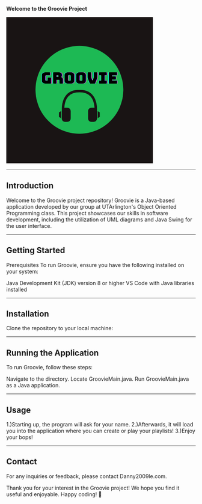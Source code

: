 **Welcome to the Groovie Project**

![Groovie Logo](GUIproject/Capture.PNG)

---

## Introduction
Welcome to the Groovie project repository! 
Groovie is a Java-based application developed by our group at UTArlington's Object Oriented Programming class. 
This project showcases our skills in software development, including the utilization of UML diagrams and Java Swing for the user interface.

---

## Getting Started
Prerequisites
To run Groovie, ensure you have the following installed on your system:

Java Development Kit (JDK) version 8 or higher
VS Code with Java libraries installed

---

## Installation
Clone the repository to your local machine:

---

## Running the Application
To run Groovie, follow these steps:

Navigate to the directory.
Locate GroovieMain.java.
Run GroovieMain.java as a Java application.

---

## Usage
1.)Starting up, the program will ask for your name.
2.)Afterwards, it will load you into the application where you can create or play your playlists!
3.)Enjoy your bops!

---

## Contact
For any inquiries or feedback, please contact Danny2009le.com.

Thank you for your interest in the Groovie project! We hope you find it useful and enjoyable. Happy coding! 🚀
